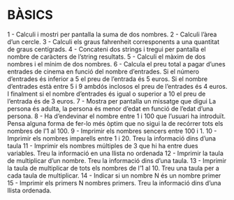 # BÀSICS

1 - Calculi i mostri per pantalla la suma de dos nombres. 
2 - Calculi l’àrea d’un cercle. 
3 - Calculi els graus fahrenheit corresponents a una quantitat de graus centígrads.
4 - Concateni dos strings i tregui per pantalla el nombre de caràcters de l’string resultats.
5 - Calculi el màxim de dos nombres i el mínim de dos nombres. 
6 - Calcula el preu total a pagar d’unes entrades de cinema en funció del nombre d’entrades. Si el número d’entrades és inferior a 5 el preu de l’entrada és 5 euros. Si el nombre d’entrades està entre 5 i 9 ambdós inclosos el preu de l’entrades és 4 euros. I finalment si el nombre d’entrades és igual o superior a 10 el preu de l’entrada és de 3 euros. 
7 - Mostra per pantalla un missatge que digui La persona és adulta, la persona és menor d’edat en funció de l’edat d’una persona. 
8 - Ha d’endevinar el nombre entre 1 i 100 que l’usuari ha introduït. Pensa alguna forma de fer-lo més òptim que no sigui la de recórrer tots els nombres de l’1 al 100.
9 - Imprimir els nombres sencers entre 100 i 1. 
10 - Imprimir els nombres imparells entre 1 i 20. Treu la informació dins d’una taula
11 - Imprimir els nombres múltiples de 3 que hi ha entre dues variables. Treu la informació en una llista no ordenada
12 - Imprimir la taula de multiplicar d’un nombre. Treu la informació dins d’una taula. 
13 - Imprimir la taula de multiplicar de tots els nombres de l’1 al 10. Treu una taula per a cada taula de multiplicar.
14 - Indicar si un nombre N és un nombre primer
15 - Imprimir els primers N nombres primers. Treu la informació dins d’una llista ordenada. 
